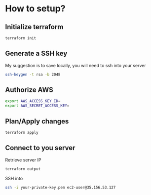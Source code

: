 # How to setup?
## Initialize terraform
```sh
terraform init

```

## Generate a SSH key
My suggestion is to save locally, you will need to ssh into your server
```sh
ssh-keygen -t rsa -b 2048

```

## Authorize AWS
```sh
export AWS_ACCESS_KEY_ID=
export AWS_SECRET_ACCESS_KEY=
```

## Plan/Apply changes
```sh
terraform apply
```

## Connect to you server
Retrieve server IP
```sh
terraform output
```

SSH into
```sh
ssh -i your-private-key.pem ec2-user@35.156.53.127
```